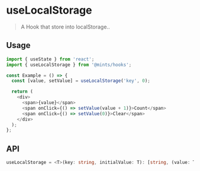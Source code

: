# useLocalStorage

> A Hook that store into localStorage..

## Usage

```javascript
import { useState } from 'react';
import { useLocalStorage } from '@mints/hooks';

const Example = () => {
  const [value, setValue] = useLocalStorage('key', 0);

  return (
    <div>
      <span>{value}</span>
      <span onClick={() => setValue(value + 1)}>Count</span>
      <span onClick={() => setValue(0)}>Clear</span>
    </div>
  );
};
```

## API

```typescript
useLocalStorage = <T>(key: string, initialValue: T): [string, (value: T): void]
```
